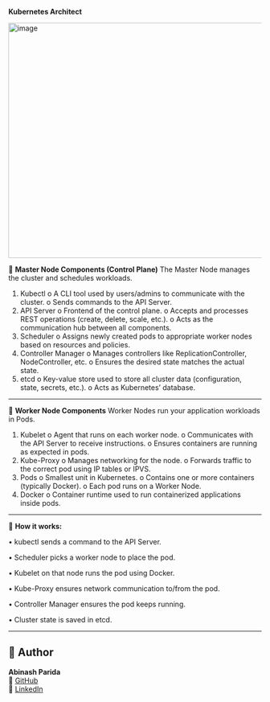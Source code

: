 **Kubernetes Architect**

<img width="1090" height="468" alt="image" src="https://github.com/user-attachments/assets/60e205e3-6550-4f6b-afb0-ab9705f9e61f" />

 
🔷 **Master Node Components (Control Plane)**
The Master Node manages the cluster and schedules workloads.
1.	Kubectl
o	A CLI tool used by users/admins to communicate with the cluster.
o	Sends commands to the API Server.
2.	API Server
o	Frontend of the control plane.
o	Accepts and processes REST operations (create, delete, scale, etc.).
o	Acts as the communication hub between all components.
3.	Scheduler
o	Assigns newly created pods to appropriate worker nodes based on resources and policies.
4.	Controller Manager
o	Manages controllers like ReplicationController, NodeController, etc.
o	Ensures the desired state matches the actual state.
5.	etcd
o	Key-value store used to store all cluster data (configuration, state, secrets, etc.).
o	Acts as Kubernetes’ database.
________________________________________


🔶 **Worker Node Components**
Worker Nodes run your application workloads in Pods.
1.	Kubelet
o	Agent that runs on each worker node.
o	Communicates with the API Server to receive instructions.
o	Ensures containers are running as expected in pods.
2.	Kube-Proxy
o	Manages networking for the node.
o	Forwards traffic to the correct pod using IP tables or IPVS.
3.	Pods
o	Smallest unit in Kubernetes.
o	Contains one or more containers (typically Docker).
o	Each pod runs on a Worker Node.
4.	Docker
o	Container runtime used to run containerized applications inside pods.
________________________________________

🔁 **How it works:**

•	kubectl sends a command to the API Server.

•	Scheduler picks a worker node to place the pod.

•	Kubelet on that node runs the pod using Docker.

•	Kube-Proxy ensures network communication to/from the pod.

•	Controller Manager ensures the pod keeps running.

•	Cluster state is saved in etcd.

________________________________________
## 👤 Author

**Abinash Parida**  
🔗 [GitHub](https://github.com/DevOps-Abinash)  
🔗 [LinkedIn](https://www.linkedin.com/in/abinash-parida)

